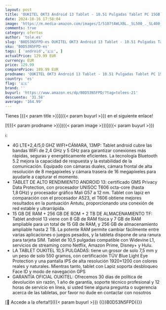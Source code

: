 ```yaml
---
layout: post
title: 'OUKITEL OKT3 Android 13 Tablet - 10.51 Pulgadas Tablet PC 15GB RAM+256GB ROM  2TB TF  16MP+8MP丨1920x1200 2K丨8250mAh丨Octa-Core T616丨WiFi 2.4G/5G丨BT5.2丨Dual SIM丨OTG丨GMS丨GPS Tablet con Penna，Azul'
date: 2024-10-16 17:58:04
image: 'https://m.media-amazon.com/images/I/51O7tAWLXBL._SL500_._SL400_.jpg'
comments: true
category: ofertas
author: 'tole.es'
slug: 'B0D53N5FPD-es OUKITEL OKT3 Android 13 Tablet - 10.51 Pulgadas Tablet PC...'
sku: 'B0D53N5FPD-es'
tags: [ 'android','🇪🇸', ]
actualPrice: 129.99 EUR
currency: EUR
price: 129.99
comparePrice: 189.99 EUR
prodname: 'OUKITEL OKT3 Android 13 Tablet - 10.51 Pulgadas Tablet PC 15GB RAM+256GB ROM  2TB TF  16MP+8MP丨1920x1200 2K丨8250mAh丨Octa-Core T616丨WiFi 2.4G/5G丨BT5.2丨Dual SIM丨OTG丨GMS丨GPS Tablet con Penna，Azul'
country: 'es'
flag: '🇪🇸'
brand: ''
buyurl: 'https://www.amazon.es/dp/B0D53N5FPD/?tag=tolees-21'
descuento: '31.58'
average: '164.99'
---
```


Tienes [{{< param title >}}]({{< param buyurl >}}) en el siguiente enlace!

[![{{< param prodname >}}]({{< param image >}})]({{< param buyurl >}})

ℹ️:

- 4G LTE+2,4/5,0 GHZ WIFI+CÁMARA, 13MP: Tablet android cubre las bandas WiFi de 2,4 GHz y 5 GHz para garantizar conexiones más rápidas, seguras y energéticamente eficientes. La tecnología Bluetooth 5.2 mejora la capacidad de respuesta y la estabilidad de la comunicación. Equipado con cámaras duales, cámara frontal de alta resolución de 8 megapíxeles y cámara trasera de 16 megapíxeles para ayudarle a capturar el momento.
- TABLET DE ALTO RENDIMIENTO ANDROID 13: certificado GMS Privacy Data Protection, con procesador UNISOC T606 octa-core (hasta 1,8 GHz) y procesador gráfico Mali G57 a 12 nm. Tablet con lapiz en comparación con el procesador A523, el T606 obtiene mejores resultados en la puntuación Antutu, proporcionando una conexión de red estable y ultrarrápida.
- 15 GB DE RAM + 256 GB DE ROM + 2 TB DE ALMACENAMIENTO TF: Tablet android 13 viene con 8 GB de RAM física y 7 GB de RAM ampliable para un total de 15 GB de RAM, y 256 GB de almacenamiento ampliable hasta 2 TB. La potente RAM permite cambiar fácilmente entre varias aplicaciones o juegos pesados, y la tableta dispone de una ranura para tarjeta SIM. Tablet de 10,5 pulgadas compatible con Widevine L1, servicios de streaming como Netflix, Amazon Prime, Disney+ y Hulu.
- LA TABLET OUKITEL 10,5 PULGADAS: tiene un grosor de solo 7,5 mm y un peso de solo 550 gramos, con certificación TÜV Blue Light Eye Protection y una pantalla IPS de alta resolución 1920×1200 con colores reales y naturales. Mientras tanto, tablet con Lapiz soporta desbloqueo Face ID y modo de navegación GPS
- GARANTÍA OFICIAL OUKITEL: Ofrecemos 30 días de política de devolución sin razón, 1 año de garantía, soporte técnico profesional y 12 horas de servicio en línea, si usted tiene alguna pregunta o sugerencia acerca de las tabletas, por favor no dude en contactar con nosotros

[🛒 Accede a la oferta!!]({{< param buyurl >}})
{{<world>}}B0D53N5FPD{{</world>}}
